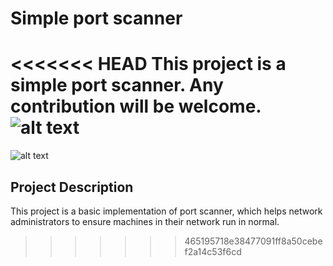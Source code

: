 # Simple port scanner
<<<<<<< HEAD
This project is a simple port scanner. Any contribution will be welcome.
![alt text](https://raw.githubusercontent.com/alpha77788998778999877855/port-scanner-docker/master/markdown/img/port-scanner-interface.png "Logo Title Text 1")
=======
![alt text](https://raw.githubusercontent.com/alpha77788998778999877855/port-scanner-docker/master/markdown/img/port-scanner-interface.png "Logo Title Text 1")
## Project Description
This project is a basic implementation of port scanner, which helps network administrators to ensure machines in their network run in normal.
>>>>>>> 465195718e38477091ff8a50cebef2a14c53f6cd
